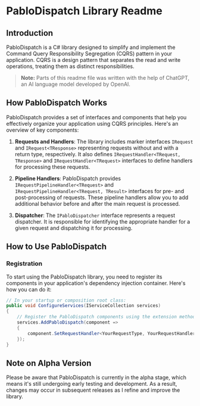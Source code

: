 # PabloDispatch Library Readme

## Introduction

PabloDispatch is a C# library designed to simplify and implement the Command Query Responsibility Segregation (CQRS) pattern in your application. CQRS is a design pattern that separates the read and write operations, treating them as distinct responsibilities.

> **Note:** Parts of this readme file was written with the help of ChatGPT, an AI language model developed by OpenAI.

## How PabloDispatch Works

PabloDispatch provides a set of interfaces and components that help you effectively organize your application using CQRS principles. Here's an overview of key components:

1. **Requests and Handlers**: The library includes marker interfaces `IRequest` and `IRequest<TResponse>` representing requests without and with a return type, respectively. It also defines `IRequestHandler<TRequest, TResponse>` and `IRequestHandler<TRequest>` interfaces to define handlers for processing these requests.

2. **Pipeline Handlers**: PabloDispatch provides `IRequestPipelineHandler<TRequest>` and `IRequestPipelineHandler<TRequest, TResult>` interfaces for pre- and post-processing of requests. These pipeline handlers allow you to add additional behavior before and after the main request is processed.

3. **Dispatcher**: The `IPabloDispatcher` interface represents a request dispatcher. It is responsible for identifying the appropriate handler for a given request and dispatching it for processing.

## How to Use PabloDispatch

### Registration

To start using the PabloDispatch library, you need to register its components in your application's dependency injection container. Here's how you can do it:

```csharp
// In your startup or composition root class:
public void ConfigureServices(IServiceCollection services)
{
    // Register the PabloDispatch components using the extension method.
    services.AddPabloDispatch(component =>
    {
        component.SetRequestHandler<YourRequestType, YourRequestHandlerType>()
    });
}
```

## Note on Alpha Version

Please be aware that PabloDispatch is currently in the alpha stage, which means it's still undergoing early testing and development. As a result, changes may occur in subsequent releases as I refine and improve the library.